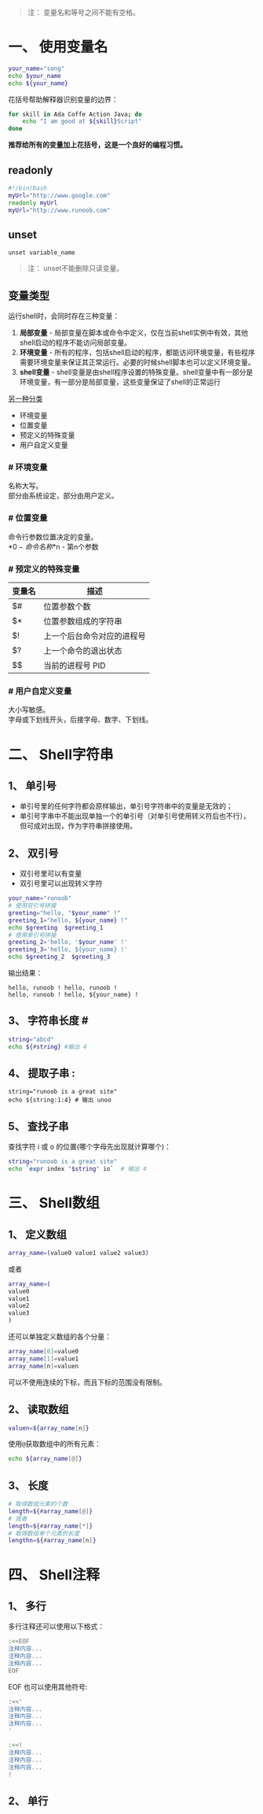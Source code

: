 >注： 变量名和等号之间不能有空格。  

# 一、 使用变量名
```sh
your_name="song"
echo $your_name
echo ${your_name}
```
花括号帮助解释器识别变量的边界：  
```sh
for skill in Ada Coffe Action Java; do
    echo "I am good at ${skill}Script"
done
```
**推荐给所有的变量加上花括号，这是一个良好的编程习惯。**  

## readonly
```sh
#!/bin/bash
myUrl="http://www.google.com"
readonly myUrl
myUrl="http://www.runoob.com"
```

## unset
```
unset variable_name
```
>注： unset不能删除只读变量。  

## 变量类型
运行shell时，会同时存在三种变量：  
1. **局部变量**  - 局部变量在脚本或命令中定义，仅在当前shell实例中有效，其他shell启动的程序不能访问局部变量。
2. **环境变量**  - 所有的程序，包括shell启动的程序，都能访问环境变量，有些程序需要环境变量来保证其正常运行。必要的时候shell脚本也可以定义环境变量。
3. **shell变量** - shell变量是由shell程序设置的特殊变量。shell变量中有一部分是环境变量，有一部分是局部变量，这些变量保证了shell的正常运行

[另一种分类](https://github.com/nonelittlesong/study-ubuntu/tree/master/Scripts/CopyFileSuffix)  
* 环境变量
* 位置变量
* 预定义的特殊变量
* 用户自定义变量

### \# 环境变量
名称大写。  
部分由系统设定，部分由用户定义。  

### \# 位置变量
命令行参数位置决定的变量。  
*$0 - 命令名称
*$n - 第n个参数

### \# 预定义的特殊变量
| 变量名 | 描述 |
| --- | --- |
| $# | 位置参数个数 |
| $* | 位置参数组成的字符串 |
| $! | 上一个后台命令对应的进程号 |
| $? | 上一个命令的退出状态 |
| $$ | 当前的进程号 PID |

### \# 用户自定义变量
大小写敏感。  
字母或下划线开头，后接字母、数字、下划线。  


# 二、 Shell字符串
## 1、 单引号

* 单引号里的任何字符都会原样输出，单引号字符串中的变量是无效的；
* 单引号字串中不能出现单独一个的单引号（对单引号使用转义符后也不行），但可成对出现，作为字符串拼接使用。

## 2、 双引号

* 双引号里可以有变量
* 双引号里可以出现转义字符

```sh
your_name="runoob"
# 使用双引号拼接
greeting="hello, "$your_name" !"
greeting_1="hello, ${your_name} !"
echo $greeting  $greeting_1
# 使用单引号拼接
greeting_2='hello, '$your_name' !'
greeting_3='hello, ${your_name} !'
echo $greeting_2  $greeting_3
```
输出结果：  
```
hello, runoob ! hello, runoob !
hello, runoob ! hello, ${your_name} !
```

## 3、 字符串长度 \#
```sh
string="abcd"
echo ${#string} #输出 4
```
 
## 4、 提取子串 \:
```
string="runoob is a great site"
echo ${string:1:4} # 输出 unoo
```

## 5、 查找子串
查找字符 i 或 o 的位置(哪个字母先出现就计算哪个)：
```sh
string="runoob is a great site"
echo `expr index "$string" io`  # 输出 4
```


# 三、 Shell数组
## 1、 定义数组
```sh
array_name=(value0 value1 value2 value3)
```
或者
```sh
array_name=(
value0
value1
value2
value3
)
```
还可以单独定义数组的各个分量：  
```sh
array_name[0]=value0
array_name[1]=value1
array_name[n]=valuen
```
可以不使用连续的下标，而且下标的范围没有限制。  

## 2、 读取数组
```sh
valuen=${array_name[n]}
```
使用`@`获取数组中的所有元素：  
```sh
echo ${array_name[@]}
```

## 3、 长度
```sh
# 取得数组元素的个数
length=${#array_name[@]}
# 或者
length=${#array_name[*]}
# 取得数组单个元素的长度
lengthn=${#array_name[n]}
```


# 四、 Shell注释
## 1、 多行
多行注释还可以使用以下格式：  
```sh
:<<EOF
注释内容...
注释内容...
注释内容...
EOF
```
EOF 也可以使用其他符号:  
```sh
:<<'
注释内容...
注释内容...
注释内容...
'

:<<!
注释内容...
注释内容...
注释内容...
!
```

## 2、 单行
#  
